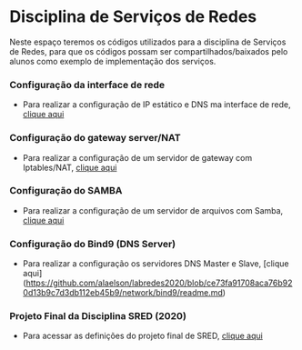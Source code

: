 # Disciplina de Serviços de Redes

Neste espaço teremos os códigos utilizados para a disciplina de Serviços de Redes, para que os códigos possam ser compartilhados/baixados pelo alunos como exemplo de implementação dos serviços.

### Configuração da interface de rede

* Para realizar a configuração de IP estático e DNS ma interface de rede, [clique aqui](https://github.com/alaelson/labredes2020/blob/main/network/nameserver/nameserver-netplan-config.md)

### Configuração do gateway server/NAT

* Para realizar a configuração de um servidor de gateway com Iptables/NAT, [clique aqui](https://github.com/alaelson/labredes2020/blob/ce73fa91708aca76b920d13b9c7d3db112eb45b9/network/nat/readme.md)

### Configuração do SAMBA

* Para realizar a configuração de um servidor de arquivos com Samba, [clique aqui](https://github.com/alaelson/labredes2020/blob/ce73fa91708aca76b920d13b9c7d3db112eb45b9/network/samba/readme.md)

### Configuração do Bind9 (DNS Server)

* Para realizar a configuração os servidores DNS Master e Slave, [clique aqui] (https://github.com/alaelson/labredes2020/blob/ce73fa91708aca76b920d13b9c7d3db112eb45b9/network/bind9/readme.md)

### Projeto Final da Disciplina SRED (2020)
* Para acessar as definições do projeto final de SRED, [clique aqui](https://github.com/alaelson/labredes2020/blob/d67d997629adcd7017a5be157b7ae661ef2fc7dc/projeto-final-sred/README.md)
